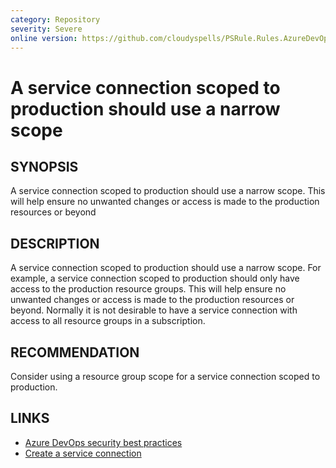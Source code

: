 ```yaml
---
category: Repository
severity: Severe
online version: https://github.com/cloudyspells/PSRule.Rules.AzureDevOps/blob/main/src/PSRule.Rules.AzureDevOps/en-US/Azure.DevOps.ServiceConnections.Scope.md
---
```


# A service connection scoped to production should use a narrow scope

## SYNOPSIS

A service connection scoped to production should use a narrow scope.
This will help ensure no unwanted changes or access is made to the
production resources or beyond

## DESCRIPTION

A service connection scoped to production should use a narrow scope. For
example, a service connection scoped to production should only have access
to the production resource groups. This will help ensure no unwanted changes
or access is made to the production resources or beyond. Normally it is not
desirable to have a service connection with access to all resource groups
in a subscription.

## RECOMMENDATION

Consider using a resource group scope for a service connection scoped to
production.

## LINKS

- [Azure DevOps security best practices](https://learn.microsoft.com/en-us/azure/devops/organizations/security/security-best-practices?view=azure-devops#scope-service-accounts)
- [Create a service connection](https://docs.microsoft.com/en-us/azure/devops/pipelines/library/connect-to-azure?view=azure-devops&tabs=yaml)
